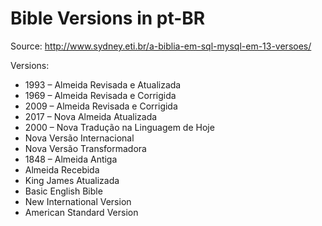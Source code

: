 # Bible Versions in pt-BR

Source: http://www.sydney.eti.br/a-biblia-em-sql-mysql-em-13-versoes/

Versions:
- 1993 – Almeida Revisada e Atualizada
- 1969 – Almeida Revisada e Corrigida
- 2009 – Almeida Revisada e Corrigida
- 2017 – Nova Almeida Atualizada
- 2000 – Nova Tradução na Linguagem de Hoje
- Nova Versão Internacional
- Nova Versão Transformadora
- 1848 – Almeida Antiga
- Almeida Recebida
- King James Atualizada
- Basic English Bible
- New International Version
- American Standard Version
